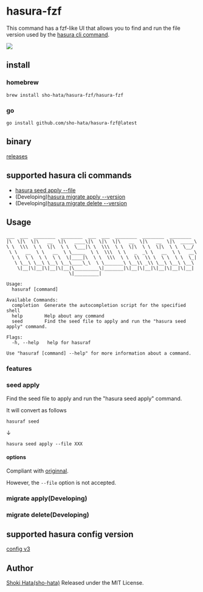 # hasura-fzf

This command has a fzf-like UI that allows you to find and run the file version used by the [hasura cli command](https://hasura.io/docs/latest/graphql/core/hasura-cli/index.html).

<img src="https://media0.giphy.com/media/PbWblk4u86Hx9cOcaX/giphy.gif?cid=790b7611759a58eeff1d53d37928b491d305ff0d01d5edf5&rid=giphy.gif&ct=g">

## install

### homebrew

```
brew install sho-hata/hasura-fzf/hasura-fzf
```

### go

```
go install github.com/sho-hata/hasura-fzf@latest
```

## binary

[releases](https://github.com/sho-hata/hasura-fzf/releases)

## supported hasura cli commands

- [hasura seed apply --file](https://hasura.io/docs/latest/graphql/core/hasura-cli/hasura_seed_apply.html)
- (Developing)[hasura migrate apply --version](https://hasura.io/docs/latest/graphql/core/hasura-cli/hasura_migrate_apply.html)
- (Developing)[hasura migrate delete --version](https://hasura.io/docs/latest/graphql/core/hasura-cli/hasura_migrate_delete.html)

## Usage

```
___  ___  ________  ________  ___  ___  ________  ________  ________
|\  \|\  \|\   __  \|\   ____\|\  \|\  \|\   __  \|\   __  \|\  _____\
\ \  \\\  \ \  \|\  \ \  \___|\ \  \\\  \ \  \|\  \ \  \|\  \ \  \__/
 \ \   __  \ \   __  \ \_____  \ \  \\\  \ \   _  _\ \   __  \ \   __\
  \ \  \ \  \ \  \ \  \|____|\  \ \  \\\  \ \  \\  \\ \  \ \  \ \  \_|
   \ \__\ \__\ \__\ \__\____\_\  \ \_______\ \__\\ _\\ \__\ \__\ \__\
    \|__|\|__|\|__|\|__|\_________\|_______|\|__|\|__|\|__|\|__|\|__|
                       \|_________|

Usage:
  hasuraf [command]

Available Commands:
  completion  Generate the autocompletion script for the specified shell
  help        Help about any command
  seed        Find the seed file to apply and run the "hasura seed apply" command.

Flags:
  -h, --help   help for hasuraf

Use "hasuraf [command] --help" for more information about a command.
```

### features

### seed apply

Find the seed file to apply and run the \"hasura seed apply\" command.

It will convert as follows

```
hasuraf seed
```

↓

```
hasura seed apply --file XXX
```

#### options

Compliant with [originnal](https://hasura.io/docs/latest/graphql/core/hasura-cli/hasura_seed_apply.html#hasura-seed-apply).

However, the `--file` option is not accepted.

### migrate apply(Developing)

### migrate delete(Developing)

## supported hasura config version

[config v3](https://hasura.io/docs/latest/graphql/core/migrations/upgrade-v3.html)

## Author

[Shoki Hata(sho-hata)](https://github.com/sho-hata) Released under the MIT License.
